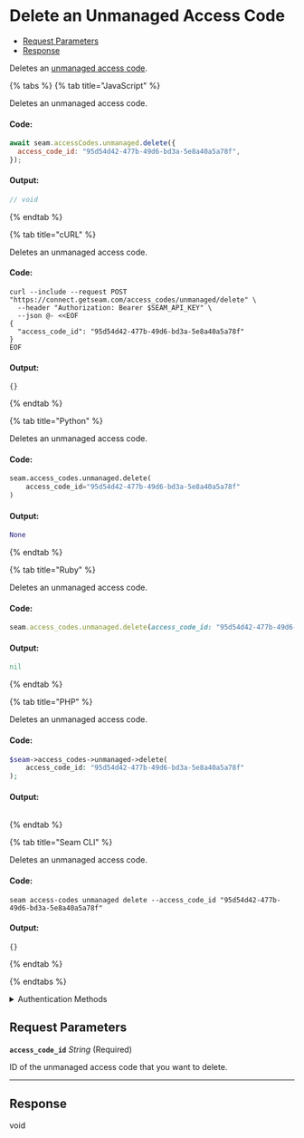 # Delete an Unmanaged Access Code

- [Request Parameters](#request-parameters)
- [Response](#response)

Deletes an [unmanaged access code](https://docs.seam.co/latest/capability-guides/smart-locks/access-codes/migrating-existing-access-codes).


{% tabs %}
{% tab title="JavaScript" %}

Deletes an unmanaged access code.

#### Code:

```javascript
await seam.accessCodes.unmanaged.delete({
  access_code_id: "95d54d42-477b-49d6-bd3a-5e8a40a5a78f",
});
```

#### Output:

```javascript
// void
```
{% endtab %}

{% tab title="cURL" %}

Deletes an unmanaged access code.

#### Code:

```curl
curl --include --request POST "https://connect.getseam.com/access_codes/unmanaged/delete" \
  --header "Authorization: Bearer $SEAM_API_KEY" \
  --json @- <<EOF
{
  "access_code_id": "95d54d42-477b-49d6-bd3a-5e8a40a5a78f"
}
EOF
```

#### Output:

```curl
{}
```
{% endtab %}

{% tab title="Python" %}

Deletes an unmanaged access code.

#### Code:

```python
seam.access_codes.unmanaged.delete(
    access_code_id="95d54d42-477b-49d6-bd3a-5e8a40a5a78f"
)
```

#### Output:

```python
None
```
{% endtab %}

{% tab title="Ruby" %}

Deletes an unmanaged access code.

#### Code:

```ruby
seam.access_codes.unmanaged.delete(access_code_id: "95d54d42-477b-49d6-bd3a-5e8a40a5a78f")
```

#### Output:

```ruby
nil
```
{% endtab %}

{% tab title="PHP" %}

Deletes an unmanaged access code.

#### Code:

```php
$seam->access_codes->unmanaged->delete(
    access_code_id: "95d54d42-477b-49d6-bd3a-5e8a40a5a78f"
);
```

#### Output:

```php

```
{% endtab %}

{% tab title="Seam CLI" %}

Deletes an unmanaged access code.

#### Code:

```seam_cli
seam access-codes unmanaged delete --access_code_id "95d54d42-477b-49d6-bd3a-5e8a40a5a78f"
```

#### Output:

```seam_cli
{}
```
{% endtab %}

{% endtabs %}


<details>

<summary>Authentication Methods</summary>

- API key
- Client session token
- Personal access token
  <br>Must also include the `seam-workspace` header in the request.

To learn more, see [Authentication](https://docs.seam.co/latest/api/authentication).
</details>

## Request Parameters

**`access_code_id`** *String* (Required)

ID of the unmanaged access code that you want to delete.

---


## Response

void

